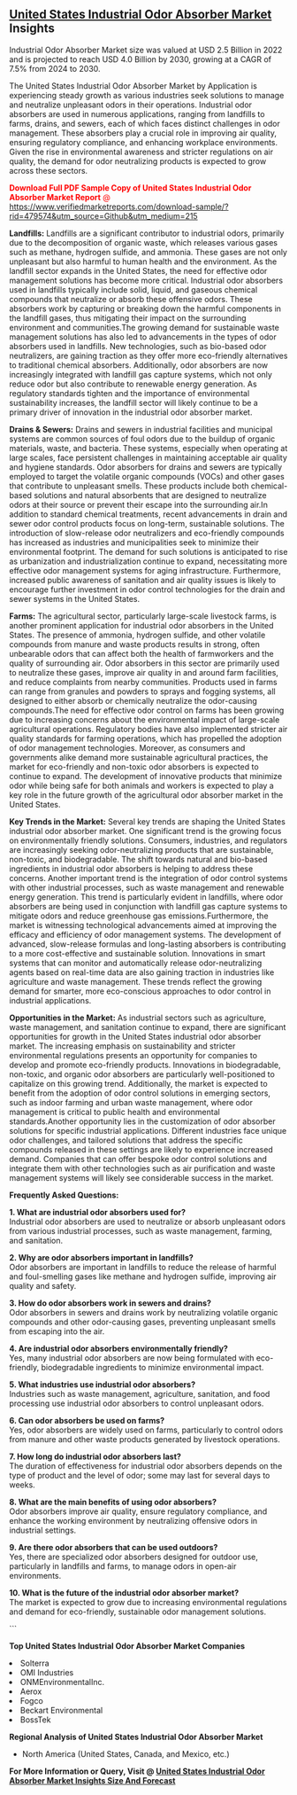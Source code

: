 <h2><a href="https://www.verifiedmarketreports.com/download-sample/?rid=479574&amp;utm_source=Github&amp;utm_medium=215" target="_blank">United States Industrial Odor Absorber Market</a> Insights</h2><p>Industrial Odor Absorber Market size was valued at USD 2.5 Billion in 2022 and is projected to reach USD 4.0 Billion by 2030, growing at a CAGR of 7.5% from 2024 to 2030.</p><p><p>The United States Industrial Odor Absorber Market by Application is experiencing steady growth as various industries seek solutions to manage and neutralize unpleasant odors in their operations. Industrial odor absorbers are used in numerous applications, ranging from landfills to farms, drains, and sewers, each of which faces distinct challenges in odor management. These absorbers play a crucial role in improving air quality, ensuring regulatory compliance, and enhancing workplace environments. Given the rise in environmental awareness and stricter regulations on air quality, the demand for odor neutralizing products is expected to grow across these sectors.</p><p><p><span class=""><span style="color: #ff0000;"><strong>Download Full PDF Sample Copy of United States Industrial Odor Absorber Market Report</strong> @ </span><a href="https://www.verifiedmarketreports.com/download-sample/?rid=479574&amp;utm_source=Github&amp;utm_medium=215" target="_blank">https://www.verifiedmarketreports.com/download-sample/?rid=479574&amp;utm_source=Github&amp;utm_medium=215</a></span></p></p><p><strong>Landfills:</strong> Landfills are a significant contributor to industrial odors, primarily due to the decomposition of organic waste, which releases various gases such as methane, hydrogen sulfide, and ammonia. These gases are not only unpleasant but also harmful to human health and the environment. As the landfill sector expands in the United States, the need for effective odor management solutions has become more critical. Industrial odor absorbers used in landfills typically include solid, liquid, and gaseous chemical compounds that neutralize or absorb these offensive odors. These absorbers work by capturing or breaking down the harmful components in the landfill gases, thus mitigating their impact on the surrounding environment and communities.The growing demand for sustainable waste management solutions has also led to advancements in the types of odor absorbers used in landfills. New technologies, such as bio-based odor neutralizers, are gaining traction as they offer more eco-friendly alternatives to traditional chemical absorbers. Additionally, odor absorbers are now increasingly integrated with landfill gas capture systems, which not only reduce odor but also contribute to renewable energy generation. As regulatory standards tighten and the importance of environmental sustainability increases, the landfill sector will likely continue to be a primary driver of innovation in the industrial odor absorber market.</p><p><strong>Drains & Sewers:</strong> Drains and sewers in industrial facilities and municipal systems are common sources of foul odors due to the buildup of organic materials, waste, and bacteria. These systems, especially when operating at large scales, face persistent challenges in maintaining acceptable air quality and hygiene standards. Odor absorbers for drains and sewers are typically employed to target the volatile organic compounds (VOCs) and other gases that contribute to unpleasant smells. These products include both chemical-based solutions and natural absorbents that are designed to neutralize odors at their source or prevent their escape into the surrounding air.In addition to standard chemical treatments, recent advancements in drain and sewer odor control products focus on long-term, sustainable solutions. The introduction of slow-release odor neutralizers and eco-friendly compounds has increased as industries and municipalities seek to minimize their environmental footprint. The demand for such solutions is anticipated to rise as urbanization and industrialization continue to expand, necessitating more effective odor management systems for aging infrastructure. Furthermore, increased public awareness of sanitation and air quality issues is likely to encourage further investment in odor control technologies for the drain and sewer systems in the United States.</p><p><strong>Farms:</strong> The agricultural sector, particularly large-scale livestock farms, is another prominent application for industrial odor absorbers in the United States. The presence of ammonia, hydrogen sulfide, and other volatile compounds from manure and waste products results in strong, often unbearable odors that can affect both the health of farmworkers and the quality of surrounding air. Odor absorbers in this sector are primarily used to neutralize these gases, improve air quality in and around farm facilities, and reduce complaints from nearby communities. Products used in farms can range from granules and powders to sprays and fogging systems, all designed to either absorb or chemically neutralize the odor-causing compounds.The need for effective odor control on farms has been growing due to increasing concerns about the environmental impact of large-scale agricultural operations. Regulatory bodies have also implemented stricter air quality standards for farming operations, which has propelled the adoption of odor management technologies. Moreover, as consumers and governments alike demand more sustainable agricultural practices, the market for eco-friendly and non-toxic odor absorbers is expected to continue to expand. The development of innovative products that minimize odor while being safe for both animals and workers is expected to play a key role in the future growth of the agricultural odor absorber market in the United States.</p><p><strong>Key Trends in the Market:</strong> Several key trends are shaping the United States industrial odor absorber market. One significant trend is the growing focus on environmentally friendly solutions. Consumers, industries, and regulators are increasingly seeking odor-neutralizing products that are sustainable, non-toxic, and biodegradable. The shift towards natural and bio-based ingredients in industrial odor absorbers is helping to address these concerns. Another important trend is the integration of odor control systems with other industrial processes, such as waste management and renewable energy generation. This trend is particularly evident in landfills, where odor absorbers are being used in conjunction with landfill gas capture systems to mitigate odors and reduce greenhouse gas emissions.Furthermore, the market is witnessing technological advancements aimed at improving the efficacy and efficiency of odor management systems. The development of advanced, slow-release formulas and long-lasting absorbers is contributing to a more cost-effective and sustainable solution. Innovations in smart systems that can monitor and automatically release odor-neutralizing agents based on real-time data are also gaining traction in industries like agriculture and waste management. These trends reflect the growing demand for smarter, more eco-conscious approaches to odor control in industrial applications.</p><p><strong>Opportunities in the Market:</strong> As industrial sectors such as agriculture, waste management, and sanitation continue to expand, there are significant opportunities for growth in the United States industrial odor absorber market. The increasing emphasis on sustainability and stricter environmental regulations presents an opportunity for companies to develop and promote eco-friendly products. Innovations in biodegradable, non-toxic, and organic odor absorbers are particularly well-positioned to capitalize on this growing trend. Additionally, the market is expected to benefit from the adoption of odor control solutions in emerging sectors, such as indoor farming and urban waste management, where odor management is critical to public health and environmental standards.Another opportunity lies in the customization of odor absorber solutions for specific industrial applications. Different industries face unique odor challenges, and tailored solutions that address the specific compounds released in these settings are likely to experience increased demand. Companies that can offer bespoke odor control solutions and integrate them with other technologies such as air purification and waste management systems will likely see considerable success in the market.</p><p><strong>Frequently Asked Questions:</strong></p><p><strong>1. What are industrial odor absorbers used for?</strong><br>Industrial odor absorbers are used to neutralize or absorb unpleasant odors from various industrial processes, such as waste management, farming, and sanitation.</p><p><strong>2. Why are odor absorbers important in landfills?</strong><br>Odor absorbers are important in landfills to reduce the release of harmful and foul-smelling gases like methane and hydrogen sulfide, improving air quality and safety.</p><p><strong>3. How do odor absorbers work in sewers and drains?</strong><br>Odor absorbers in sewers and drains work by neutralizing volatile organic compounds and other odor-causing gases, preventing unpleasant smells from escaping into the air.</p><p><strong>4. Are industrial odor absorbers environmentally friendly?</strong><br>Yes, many industrial odor absorbers are now being formulated with eco-friendly, biodegradable ingredients to minimize environmental impact.</p><p><strong>5. What industries use industrial odor absorbers?</strong><br>Industries such as waste management, agriculture, sanitation, and food processing use industrial odor absorbers to control unpleasant odors.</p><p><strong>6. Can odor absorbers be used on farms?</strong><br>Yes, odor absorbers are widely used on farms, particularly to control odors from manure and other waste products generated by livestock operations.</p><p><strong>7. How long do industrial odor absorbers last?</strong><br>The duration of effectiveness for industrial odor absorbers depends on the type of product and the level of odor; some may last for several days to weeks.</p><p><strong>8. What are the main benefits of using odor absorbers?</strong><br>Odor absorbers improve air quality, ensure regulatory compliance, and enhance the working environment by neutralizing offensive odors in industrial settings.</p><p><strong>9. Are there odor absorbers that can be used outdoors?</strong><br>Yes, there are specialized odor absorbers designed for outdoor use, particularly in landfills and farms, to manage odors in open-air environments.</p><p><strong>10. What is the future of the industrial odor absorber market?</strong><br>The market is expected to grow due to increasing environmental regulations and demand for eco-friendly, sustainable odor management solutions.</p>```</p><p><strong>Top United States Industrial Odor Absorber Market Companies</strong></p><div data-test-id=""><p><li>Solterra</li><li> OMI Industries</li><li> ONMEnvironmentalInc.</li><li> Aerox</li><li> Fogco</li><li> Beckart Environmental</li><li> BossTek</li></p><div><strong>Regional Analysis of&nbsp;United States Industrial Odor Absorber Market</strong></div><ul><li dir="ltr"><p dir="ltr">North America&nbsp;(United States, Canada, and Mexico, etc.)</p></li></ul><p><strong>For More Information or Query, Visit @&nbsp;</strong><strong><a href="https://www.verifiedmarketreports.com/product/industrial-odor-absorber-market/?utm_source=Github&amp;utm_medium=215" target="_blank">United States Industrial Odor Absorber Market Insights Size And Forecast</a></strong></p></div>
